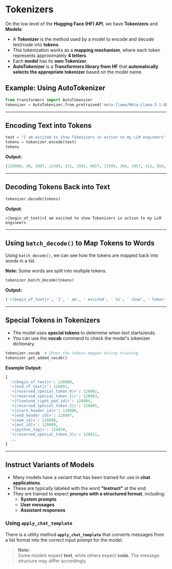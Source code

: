 # Tokenizers

On the low level of the **Hugging Face (HF) API**, we have **Tokenizers** and **Models**:

- A **Tokenizer** is the method used by a model to encode and decode text/code into **tokens**.
- This tokenization works as a **mapping mechanism**, where each token represents approximately **4 letters**.
- Each **model** has its **own Tokenizer**.
- **AutoTokenizer** is a **Transformers library from HF** that **automatically selects the appropriate tokenizer** based on the model name.

## Example: Using AutoTokenizer
```python
from transformers import AutoTokenizer
tokenizer = AutoTokenizer.from_pretrained('meta-llama/Meta-Llama-3.1-8B', trust_remote_code=True)
```

---

## Encoding Text into Tokens
```python
text = "I am excited to show Tokenizers in action to my LLM engineers"
tokens = tokenizer.encode(text)
tokens
```

**Output:**
```python
[128000, 40, 1097, 12304, 311, 1501, 9857, 12509, 304, 1957, 311, 856, 445, 11237, 25175]
```

---

## Decoding Tokens Back into Text
```python
tokenizer.decode(tokens)
```

**Output:**
```
<|begin_of_text|>I am excited to show Tokenizers in action to my LLM engineers
```

---

## Using `batch_decode()` to Map Tokens to Words
Using `batch_decode()`, we can see how the tokens are mapped back into words in a list.

**Note:** Some words are split into multiple tokens.

```python
tokenizer.batch_decode(tokens)
```

**Output:**
```python
['<|begin_of_text|>', 'I', ' am', ' excited', ' to', ' show', ' Token', 'izers', ' in', ' action', ' to', ' my', ' L', 'LM', ' engineers']
```

---

## Special Tokens in Tokenizers
- The model uses **special tokens** to determine when text starts/ends.
- You can use the **vocab** command to check the model's tokenizer dictionary.

```python
tokenizer.vocab  # Shows the tokens mapped during training
tokenizer.get_added_vocab()
```

**Example Output:**
```python
{
  '<|begin_of_text|>': 128000,
  '<|end_of_text|>': 128001,
  '<|reserved_special_token_0|>': 128002,
  '<|reserved_special_token_1|>': 128003,
  '<|finetune_right_pad_id|>': 128004,
  '<|reserved_special_token_2|>': 128005,
  '<|start_header_id|>': 128006,
  '<|end_header_id|>': 128007,
  '<|eom_id|>': 128008,
  '<|eot_id|>': 128009,
  '<|python_tag|>': 128010,
  '<|reserved_special_token_3|>': 128011,
  ...
}
```

---

## **Instruct Variants of Models**
- Many models have a variant that has been trained for use in **chat applications**.
- These are typically labeled with the word **"Instruct"** at the end.
- They are trained to expect **prompts with a structured format**, including:
  - **System prompts**
  - **User messages**
  - **Assistant responses**

### **Using `apply_chat_template`**
There is a utility method **`apply_chat_template`** that converts messages from a list format into the correct input prompt for the model.

> **Note:**  
> Some models expect **text**, while others expect **code**. The message structure may differ accordingly.